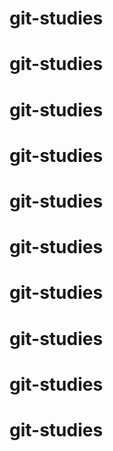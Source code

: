 # git-studies
# git-studies
# git-studies
# git-studies
# git-studies
# git-studies
# git-studies
# git-studies
# git-studies
# git-studies
